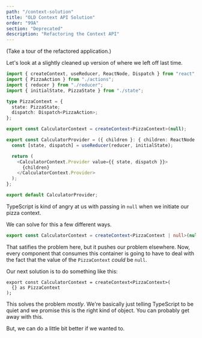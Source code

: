 ```yaml
---
path: "/context-solution"
title: "OLD Context API Solution"
order: "99A"
section: "Deprecated"
description: "Refactoring the Context API"
---
```


(Take a tour of the refactored application.)

Let's look at a slightly cleaned up version of where we left off last time.

```ts
import { createContext, useReducer, ReactNode, Dispatch } from "react";
import { PizzaAction } from "./actions";
import { reducer } from "./reducer";
import { initialState, PizzaState } from "./state";

type PizzaContext = {
  state: PizzaState;
  dispatch: Dispatch<PizzaAction>;
};

export const CalculatorContext = createContext<PizzaContext>(null);

export const CalculatorProvider = ({ children }: { children: ReactNode }) => {
  const [state, dispatch] = useReducer(reducer, initialState);

  return (
    <CalculatorContext.Provider value={{ state, dispatch }}>
      {children}
    </CalculatorContext.Provider>
  );
};

export default CalculatorProvider;
```

TypeScript is kind of angry at us with passing in `null` when we initiate our pizza context.

We can solve for this a few different ways.

```ts
export const CalculatorContext = createContext<PizzaContext | null>(null);
```

That satifies the problem here, but it pushes our problem elsewhere. Now, every component that consumes this container is going to have to deal with the fact that the value of the `PizzaContext` _could_ be `null`.

Our next solution is to do something like this:

```tsx
export const CalculatorContext = createContext<PizzaContext>(
  {} as PizzaContext
);
```

This solves the problem _mostly_. We're basically just telling TypeScript to be quiet and we promise this is the right kind of object. You can probably get away with this.

But, we can do a little bit better if we wanted to.
